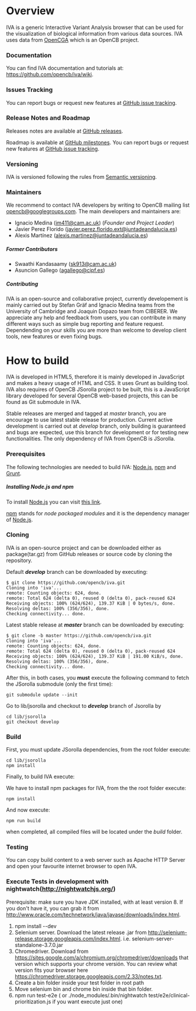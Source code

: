 # Overview
IVA is a generic Interactive Variant Analysis browser that can be used for the visualization of biological information from various data sources. IVA uses data from [OpenCGA](https://github.com/opencb/opencga) which is an OpenCB project.

### Documentation
You can find IVA documentation and tutorials at: https://github.com/opencb/iva/wiki.

### Issues Tracking
You can report bugs or request new features at [GitHub issue tracking](https://github.com/opencb/iva/issues).

### Release Notes and Roadmap
Releases notes are available at [GitHub releases](https://github.com/opencb/iva/releases).

Roadmap is available at [GitHub milestones](https://github.com/opencb/iva/milestones). You can report bugs or request new features at [GitHub issue tracking](https://github.com/opencb/iva/issues).

### Versioning
IVA is versioned following the rules from [Semantic versioning](http://semver.org/).

### Maintainers
We recommend to contact IVA developers by writing to OpenCB mailing list opencb@googlegroups.com. The main developers and maintainers are:
* Ignacio Medina (im411@cam.ac.uk) (_Founder and Project Leader_)
* Javier Perez Florido (javier.perez.florido.ext@juntadeandalucia.es)
* Alexis Martínez (alexis.martinez@juntadeandalucia.es)

##### Former Contributors
* Swaathi Kandasaamy (sk913@cam.ac.uk)
* Asuncion Gallego (agallego@cipf.es)

##### Contributing
IVA is an open-source and collaborative project, currently developement is mainly carried out by Stefan Gräf and Ignacio Medina teams from the University of Cambridge and Joaquin Dopazo team from CIBERER. We appreciate any help and feedback from users, you can contribute in many different ways such as simple bug reporting and feature request. Dependending on your skills you are more than welcome to develop client tools, new features or even fixing bugs.

# How to build
IVA is developed in HTML5, therefore it is mainly developed in JavaScript and makes a heavy usage of HTML and CSS. It uses Grunt as building tool. IVA also requires of OpenCB JSorolla project to be built, this is a JavaScript library developed for several OpenCB web-based projects, this can be found as Git submodule in IVA.

Stable releases are merged and tagged at _master_ branch, you are encourage to use latest stable release for production. Current active development is carried out at _develop_ branch, only building is guaranteed and bugs are expected, use this branch for development or for testing new functionalities. The only dependency of IVA from OpenCB is JSorolla.

### Prerequisites
The following technologies are needed to build IVA: [Node.js](https://nodejs.org/en/), [npm](https://www.npmjs.com/) and [Grunt](http://gruntjs.com/getting-started).

##### Installing Node.js and npm
To install [Node.js](https://nodejs.org/en/) you can visit [this link](http://blog.teamtreehouse.com/install-node-js-npm-linux).

[npm](https://www.npmjs.com/) stands for *node packaged modules* and it is the dependency manager of [Node.js](https://nodejs.org/en/).

### Cloning
IVA is an open-source project and can be downloaded either as package(tar.gz) from GitHub releases or source code by cloning the repository.

Default ***develop*** branch can be downloaded by executing:

```
$ git clone https://github.com/opencb/iva.git
Cloning into 'iva'...
remote: Counting objects: 624, done.
remote: Total 624 (delta 0), reused 0 (delta 0), pack-reused 624
Receiving objects: 100% (624/624), 139.37 KiB | 0 bytes/s, done.
Resolving deltas: 100% (356/356), done.
Checking connectivity... done.
```

Latest stable release at ***master*** branch can be downloaded by executing:

```
$ git clone -b master https://github.com/opencb/iva.git
Cloning into 'iva'...
remote: Counting objects: 624, done.
remote: Total 624 (delta 0), reused 0 (delta 0), pack-reused 624
Receiving objects: 100% (624/624), 139.37 KiB | 191.00 KiB/s, done.
Resolving deltas: 100% (356/356), done.
Checking connectivity... done.
```

After this, in both cases, you **must** execute the following command to fetch the JSorolla submodule (only the first time):
 
```
git submodule update --init
```

Go to lib/jsorolla and checkout to ***develop*** branch of Jsorolla by 

```
cd lib/jsorolla
git checkout develop
```

### Build
First, you must update JSorolla dependencies, from the root folder execute:

```
cd lib/jsorolla
npm install
```

Finally, to build IVA execute:

We have to install npm packages for IVA, from the the root folder execute:

```
npm install
```

And now execute:

```
npm run build
```

when completed, all compiled files will be located under the _build_ folder.

### Testing
You can copy build content to a web server such as Apache HTTP Server and open your favourite internet browser to open IVA.

### Execute Tests in development with nightwatch(http://nightwatchjs.org/)
Prerequisite: make sure you have JDK installed, with at least version 8. If you don't have it, you can grab it from http://www.oracle.com/technetwork/java/javase/downloads/index.html.

1. npm install --dev
2. Selenium server. Download the latest release .jar from http://selenium-release.storage.googleapis.com/index.html. i.e. selenium-server-standalone-3.7.0.jar
3. Chromedriver. Download from https://sites.google.com/a/chromium.org/chromedriver/downloads that version which supports your chrome versión. You can review what version fits your browser here https://chromedriver.storage.googleapis.com/2.33/notes.txt.
4. Create a bin folder inside your test folder in root path
5. Move selenium bin and chrome bin inside that bin folder.
6. npm run test-e2e ( or ./node_modules/.bin/nightwatch test/e2e/clinical-prioritization.js if you want execute just one)


